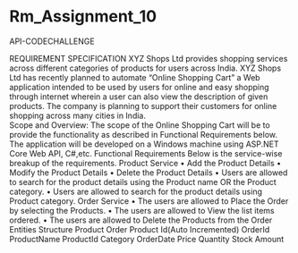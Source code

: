 # Rm_Assignment_10


API-CODECHALLENGE

REQUIREMENT SPECIFICATION
XYZ Shops Ltd provides shopping services across different categories of products for users across India. 
XYZ Shops Ltd has recently planned to automate “Online Shopping Cart” a Web application intended to be used by users for online and easy shopping through internet wherein a user can also view the description of given products. The company is planning to support their customers for online shopping across many cities in India.  
Scope and Overview: 
The scope of the Online Shopping Cart will be to provide the functionality as described in Functional Requirements below. The application will be developed on a Windows machine using ASP.NET Core Web API, C#,etc.
Functional Requirements 
Below is the service-wise breakup of the requirements.
Product Service
•	Add the Product Details
•	Modify the Product Details
•	Delete the Product Details
•	Users are allowed to search for the product details using the Product name OR the Product category.
•	Users are allowed to search for the product details using Product category.
Order Service
•	The users are allowed to Place the Order by selecting the Products.
•	The users are allowed to View the list items ordered.
•	The users are allowed to Delete the Products from the Order
Entities Structure
Product                           Order
Product Id(Auto Incremented)	OrderId
 ProductName	ProductId
Category	OrderDate
  Price	Quantity
 Stock	 Amount


